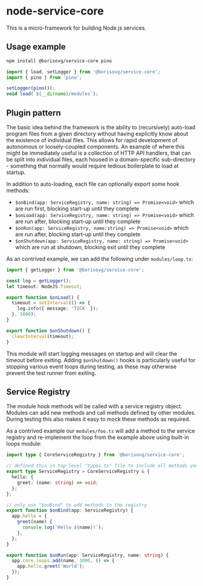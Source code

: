 # node-service-core

This is a micro-framework for building Node.js services.

## Usage example

```bash
npm install @borisovg/service-core pino
```

```ts
import { load, setLogger } from '@borisovg/service-core';
import { pino } from 'pino';

setLogger(pino());
void load(`${__dirname}/modules`);
```

## Plugin pattern

The basic idea behind the framework is the ability to (recursively) auto-load program files from a given directory without having explicitly know about the existence of individual files.
This allows for rapid development of autonomous or loosely-coupled components.
An example of where this might be immediately useful is a collection of HTTP API handlers, that can be split into individual files, each housed in a domain-specific sub-directory - something that normally would require tedious boilerplate to load at startup.

In addition to auto-loading, each file can optionally export some hook methods:

- `$onBind(app: ServiceRegistry, name: string) => Promise<void>` which are run first, blocking start-up until they complete
- `$onLoad(app: ServiceRegistry, name: string) => Promise<void>` which are run after, blocking start-up until they complete
- `$onRun(app: ServiceRegistry, name:string) => Promise<void>` which are run after, blocking start-up until they complete
- `$onShutdown(app: ServiceRegistry, name: string) => Promise<void>` which are run at shutdown, blocking exit until they complete

As an contrived example, we can add the following under `modules/loop.ts`:

```ts
import { getLogger } from '@borisovg/service-core';

const log = getLogger();
let timeout: NodeJS.Timeout;

export function $onLoad() {
  timeout = setInterval(() => {
    log.info({ message: 'TICK' });
  }, 1000);
}

export function $onShutdown() {
  clearInterval(timeout);
}
```

This module will start logging messages on startup and will clear the timeout before exiting.
Adding `$onShutdown()` hooks is particularly useful for stopping various event loops during testing, as these may otherwise prevent the test runner from exiting.

## Service Registry

The module hook methods will be called with a service registry object.
Modules can add new methods and call methods defined by other modules.
During testing this also makes it easy to mock these methods as required.

As a contrived example our `modules/foo.ts` will add a method to the service registry and re-implement the loop from the example above using built-in loops module:

```ts
import type { CoreServiceRegistry } from '@borisovg/service-core';

// defined this in top-level "types.ts" file to include all methods your application adds
export type ServiceRegistry = CoreServiceRegistry & {
  hello: {
    greet: (name: string) => void;
  };
};

// only use "$onBind" to add methods to the registry
export function $onBind(app: ServiceRegistry) {
  app.hello = {
    greet(name) {
      console.log(`Hello ${name}!`);
    },
  };
}

export function $onRun(app: ServiceRegistry, name: string) {
  app.core.loops.add(name, 1000, () => {
    app.hello.greet('World');
  });
}
```
